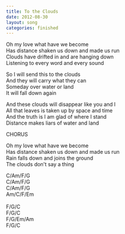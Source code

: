 ```yaml
---
title: To the Clouds
date: 2012-08-30
layout: song
categories: finished
---
```

Oh my love what have we become  
Has distance shaken us down and made us run  
Clouds have drifted in and are hanging down  
Listening to every word and every sound

<div class="chorus">
  So I will send this to the clouds<br/>
  And they will carry what they can<br/>
  Someday over water or land<br/>
  It will fall down again
</div>

And these clouds will disappear like you and I  
All that leaves is taken up by space and time  
And the truth is I am glad of where I stand  
Distance makes liars of water and land

<div class="chorus">CHORUS</div>

Oh my love what have we become  
Has distance shaken us down and made us run  
Rain falls down and joins the ground  
The clouds don't say a thing

<div class="chords">
  C/Am/F/G<br/>
  C/Am/F/G<br/>
  C/Am/F/G<br/>
  Am/C/F/Em<br/>
  <br/>
  F/G/C<br/>
  F/G/C<br/>
  F/G/Em/Am<br/>
  F/G/C
</div>
